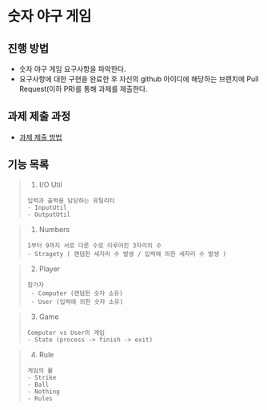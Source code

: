 # 숫자 야구 게임
## 진행 방법
* 숫자 야구 게임 요구사항을 파악한다.
* 요구사항에 대한 구현을 완료한 후 자신의 github 아이디에 해당하는 브랜치에 Pull Request(이하 PR)를 통해 과제를 제출한다.

## 과제 제출 과정
* [과제 제출 방법](https://github.com/next-step/nextstep-docs/tree/master/precourse)

## 기능 목록  
>1. I/O Util
>  ```
>  입력과 출력을 담당하는 유틸리티
>  - InputUtil
>  - OutputUtil
>  ```

>1. Numbers
>  ```
>  1부터 9까지 서로 다른 수로 이루어진 3자리의 수
>  - Stragety ( 랜덤한 세자리 수 발생 / 입력에 의한 세자리 수 발생 )
>  ```

>2. Player
>  ```
>  참가자
>   - Computer (랜덤한 숫자 소유)
>   - User (입력에 의한 숫자 소유)
>  ```

>3. Game
>  ```
>  Computer vs User의 게임
>  - State (process -> finish -> exit)
>  ```

>4. Rule
>  ```
>  게임의 룰
>  - Strike
>  - Ball
>  - Nothing
>  - Rules
>  ```
